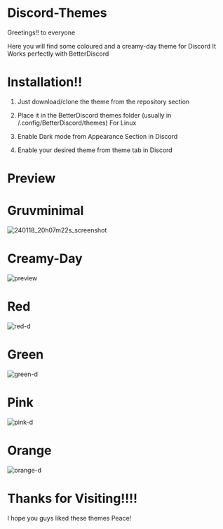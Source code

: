 # Discord-Themes
Greetings!! to everyone

Here you will find some coloured and a creamy-day theme for Discord
It Works perfectly with BetterDiscord

# Installation!!
1. Just download/clone the theme from the repository section

2. Place it in the BetterDiscord themes folder
(usually in /.config/BetterDiscord/themes) For Linux
3. Enable Dark mode from Appearance Section in Discord 

4. Enable your desired theme from theme tab in Discord 
# Preview

# Gruvminimal
![240118_20h07m22s_screenshot](https://github.com/developer-vivek/Discord-Themes/assets/85994908/ada3fbe9-40dc-4b98-9f1d-669d79582db5)

# Creamy-Day
![preview](https://github.com/developer-vivek/Creamy-Day/assets/85994908/d692b914-bb9e-42f8-8af4-a22fe6d0107e)

# Red 
![red-d](https://github.com/developer-vivek/Discord-Themes/assets/85994908/e4258b64-87b5-40bb-aefa-a59cdb8d393f)

# Green
![green-d](https://github.com/developer-vivek/Discord-Themes/assets/85994908/b2808f48-87f9-4c4b-ad36-ad03b16c0031)

# Pink
![pink-d](https://github.com/developer-vivek/Discord-Themes/assets/85994908/ffc4c9ba-c5d5-4555-aa0e-bbed1ad91fc0)

# Orange
![orange-d](https://github.com/developer-vivek/Discord-Themes/assets/85994908/60865bd0-6806-4046-8356-7f5572d05a48)

# Thanks for Visiting!!!!
I hope you guys liked these themes
Peace!
